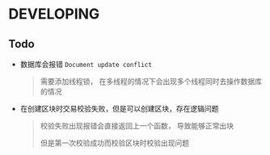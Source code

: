 # DEVELOPING

## Todo

* 数据库会报错 `Document update conflict`
  > 需要添加线程锁， 在多线程的情况下会出现多个线程同时去操作数据库的情况
* 在创建区块时交易校验失败，但是可以创建区块，存在逻辑问题
  > 校验失败出现报错会直接返回上一个函数， 导致能够正常出块
  > 
  > 但是第一次校验成功而校验区块时校验出现问题